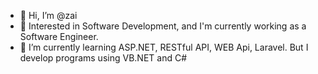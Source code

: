 - 👋 Hi, I’m @zai
- 👀 Interested in Software Development, and I'm currently working as a Software Engineer.
- 🌱 I’m currently learning ASP.NET, RESTful API, WEB Api, Laravel. But I develop programs using VB.NET and C#
